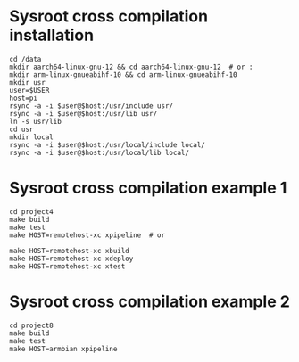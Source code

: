 # Sysroot cross compilation installation
```
cd /data
mkdir aarch64-linux-gnu-12 && cd aarch64-linux-gnu-12  # or :
mkdir arm-linux-gnueabihf-10 && cd arm-linux-gnueabihf-10
mkdir usr
user=$USER
host=pi
rsync -a -i $user@$host:/usr/include usr/
rsync -a -i $user@$host:/usr/lib usr/
ln -s usr/lib
cd usr
mkdir local
rsync -a -i $user@$host:/usr/local/include local/
rsync -a -i $user@$host:/usr/local/lib local/
```

# Sysroot cross compilation example 1
```
cd project4
make build
make test
make HOST=remotehost-xc xpipeline  # or

make HOST=remotehost-xc xbuild
make HOST=remotehost-xc xdeploy
make HOST=remotehost-xc xtest
```

# Sysroot cross compilation example 2
```
cd project8
make build
make test
make HOST=armbian xpipeline
```
